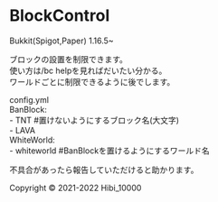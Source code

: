 # BlockControl
Bukkit(Spigot,Paper) 1.16.5~  
  
ブロックの設置を制限できます。  
使い方は/bc helpを見ればだいたい分かる。  
ワールドごとに制限できるように後でします。  
  
config.yml  
BanBlock:  
  \- TNT  #置けないようにするブロック名(大文字)  
  \- LAVA  
WhiteWorld:  
  \- whiteworld #BanBlockを置けるようにするワールド名  
  
不具合があったら報告していただけると助かります。  
  
Copyright © 2021-2022 Hibi_10000
